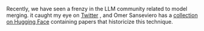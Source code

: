 Recently, we have seen a frenzy in the LLM community related to model merging. it caught my eye on [Twitter](https://twitter.com/maximelabonne/status/1747350120067154227) , and 
Omer Sanseviero has a [collection on Hugging Face](https://huggingface.co/collections/osanseviero/model-merging-65097893623330a3a51ead66) containing papers that historicize this technique. 